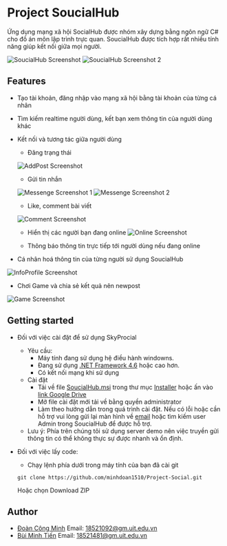 # Project SoucialHub
Ứng dụng mạng xã hội SocialHub được nhóm xây dựng bằng ngôn ngữ C# cho đồ án môn lập trình trực quan. SoucialHub được tích hợp rất nhiều tính năng giúp kết nối giữa mọi người.

![SoucialHub Screenshot](/docs/Images/SoucialHub1.PNG)
![SoucialHub Screenshot 2](/docs/Images/SoucialHub2.PNG)
## Features
- Tạo tài khoản, đăng nhập vào mạng xã hội bằng tài khoản của từng cá nhân
- Tìm kiếm realtime người dùng, kết bạn xem thông tin của người dùng khác
- Kết nối và tương tác giữa người dùng
  - Đăng trạng thái
  
  ![AddPost Screenshot](docs/Images/AddPost_SoucialHub.PNG)
  
  - Gửi tin nhắn
  
  ![Messenge Screenshot 1](docs/Images/Messenge_SoucialHub1.PNG)
  ![Messenge Screenshot 2](docs/Images/Messenge_SoucialHub2.PNG)
  
  - Like, comment bài viết
  

  
  ![Comment Screenshot](docs/Images/Comment_SoucialHub.PNG)
  

  - Hiển thị các người bạn đang online
  ![Online Screenshot](docs/Images/Online_SoucialHub.PNG)

  - Thông báo thông tin trực tiếp tới người dùng nếu đang online

  
- Cá nhân hoá thông tin của từng người sử dụng SoucialHub

![InfoProfile Screenshot](docs/Images/InfoProfile_SoucialHub.PNG)

- Chơi Game và chia sẻ kết quả nên newpost

![Game Screenshot](docs/Images/Game_SoucialHub.PNG)

## Getting started
- Đối với việc cài đặt để sử dụng SkyProcial 
  - Yêu cầu:
    - Máy tính đang sử dụng hệ điều hành windowns.
    - Đang sử dụng [.NET Framework 4.6](https://dotnet.microsoft.com/download/dotnet-framework) hoặc cao hơn.
    - Có kết nối mạng khi sử dụng
  - Cài đặt
    - Tải về file [SoucialHub.msi](/Installer/SoucialHub.msi) trong thư mục [Installer](/Installer) hoặc ấn vào [link Google Drive](https://drive.google.com/drive/folders/1aBm2hEbWqQ2Dc8OSVsmZkvzZEWAcvyfP)
    - Mở file cài đặt mới tải về bằng quyền administrator
    - Làm theo hướng dẫn trong quá trình cài đặt. Nếu có lỗi hoặc cần hỗ trợ vui lòng gửi lại màn hình về [email](18521092@gm.uit.edu.vn) hoặc tìm kiếm user Admin  trong SoucialHub để được hỗ trợ.
  * Lưu ý: Phía trên chúng tôi sử dụng server demo nên việc truyền gửi thông tin có thể không thực sự được nhanh và ổn định.
- Đối với việc lấy code:
  - Chạy lệnh phía dưới trong máy tính của bạn đã cài git
  
   ```
   git clone https://github.com/minhdoan1510/Project-Social.git
   ```
   
    Hoặc chọn Download ZIP
   
  
## Author

- [Đoàn Công Minh](https://www.facebook.com/MinhDoan1510)  Email: 18521092@gm.uit.edu.vn
- [Bùi Minh Tiến](https://www.facebook.com/MinhTien1412)   Email: 18521481@gm.uit.edu.vn

